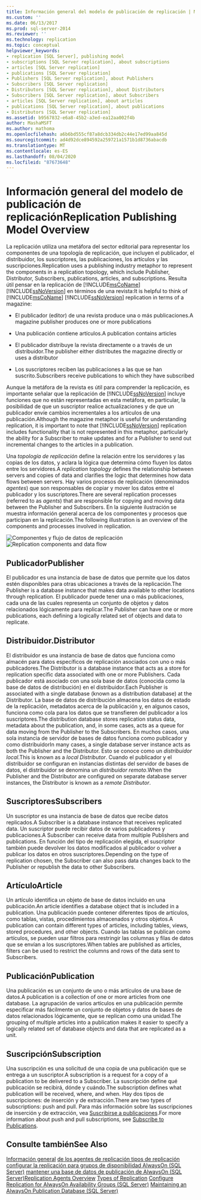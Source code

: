 ```yaml
---
title: Información general del modelo de publicación de replicación | Microsoft Docs
ms.custom: ''
ms.date: 06/13/2017
ms.prod: sql-server-2014
ms.reviewer: ''
ms.technology: replication
ms.topic: conceptual
helpviewer_keywords:
- replication [SQL Server], publishing model
- subscriptions [SQL Server replication], about subscriptions
- articles [SQL Server replication]
- publications [SQL Server replication]
- Publishers [SQL Server replication], about Publishers
- Subscribers [SQL Server replication]
- Distributors [SQL Server replication], about Distributors
- Subscribers [SQL Server replication], about Subscribers
- articles [SQL Server replication], about articles
- publications [SQL Server replication], about publications
- Distributors [SQL Server replication]
ms.assetid: b9567832-e6a8-45b2-a3ed-ea12aa002f4b
author: MashaMSFT
ms.author: mathoma
ms.openlocfilehash: a6b6bd555cf87a8dcb334db2c44e17ed99aa845d
ms.sourcegitcommit: ad4d92dce894592a259721a1571b1d8736abacdb
ms.translationtype: MT
ms.contentlocale: es-ES
ms.lasthandoff: 08/04/2020
ms.locfileid: "87673648"
---
```

# <a name="replication-publishing-model-overview"></a><span data-ttu-id="ca68a-102">Información general del modelo de publicación de replicación</span><span class="sxs-lookup"><span data-stu-id="ca68a-102">Replication Publishing Model Overview</span></span>
  <span data-ttu-id="ca68a-103">La replicación utiliza una metáfora del sector editorial para representar los componentes de una topología de replicación, que incluyen el publicador, el distribuidor, los suscriptores, las publicaciones, los artículos y las suscripciones.</span><span class="sxs-lookup"><span data-stu-id="ca68a-103">Replication uses a publishing industry metaphor to represent the components in a replication topology, which include Publisher, Distributor, Subscribers, publications, articles, and subscriptions.</span></span> <span data-ttu-id="ca68a-104">Resulta útil pensar en la replicación de [!INCLUDE[msCoName](../../../includes/msconame-md.md)] [!INCLUDE[ssNoVersion](../../../includes/ssnoversion-md.md)] en términos de una revista:</span><span class="sxs-lookup"><span data-stu-id="ca68a-104">It is helpful to think of [!INCLUDE[msCoName](../../../includes/msconame-md.md)] [!INCLUDE[ssNoVersion](../../../includes/ssnoversion-md.md)] replication in terms of a magazine:</span></span>

-   <span data-ttu-id="ca68a-105">El publicador (editor) de una revista produce una o más publicaciones.</span><span class="sxs-lookup"><span data-stu-id="ca68a-105">A magazine publisher produces one or more publications</span></span>

-   <span data-ttu-id="ca68a-106">Una publicación contiene artículos.</span><span class="sxs-lookup"><span data-stu-id="ca68a-106">A publication contains articles</span></span>

-   <span data-ttu-id="ca68a-107">El publicador distribuye la revista directamente o a través de un distribuidor.</span><span class="sxs-lookup"><span data-stu-id="ca68a-107">The publisher either distributes the magazine directly or uses a distributor</span></span>

-   <span data-ttu-id="ca68a-108">Los suscriptores reciben las publicaciones a las que se han suscrito.</span><span class="sxs-lookup"><span data-stu-id="ca68a-108">Subscribers receive publications to which they have subscribed</span></span>

 <span data-ttu-id="ca68a-109">Aunque la metáfora de la revista es útil para comprender la replicación, es importante señalar que la replicación de [!INCLUDE[ssNoVersion](../../../includes/ssnoversion-md.md)] incluye funciones que no están representadas en esta metáfora, en particular, la posibilidad de que un suscriptor realice actualizaciones y de que un publicador envíe cambios incrementales a los artículos de una publicación.</span><span class="sxs-lookup"><span data-stu-id="ca68a-109">Although the magazine metaphor is useful for understanding replication, it is important to note that [!INCLUDE[ssNoVersion](../../../includes/ssnoversion-md.md)] replication includes functionality that is not represented in this metaphor, particularly the ability for a Subscriber to make updates and for a Publisher to send out incremental changes to the articles in a publication.</span></span>

 <span data-ttu-id="ca68a-110">Una *topología de replicación* define la relación entre los servidores y las copias de los datos, y aclara la lógica que determina cómo fluyen los datos entre los servidores.</span><span class="sxs-lookup"><span data-stu-id="ca68a-110">A *replication topology* defines the relationship between servers and copies of data and clarifies the logic that determines how data flows between servers.</span></span> <span data-ttu-id="ca68a-111">Hay varios procesos de replicación (denominados *agentes*) que son responsables de copiar y mover los datos entre el publicador y los suscriptores.</span><span class="sxs-lookup"><span data-stu-id="ca68a-111">There are several replication processes (referred to as *agents*) that are responsible for copying and moving data between the Publisher and Subscribers.</span></span> <span data-ttu-id="ca68a-112">En la siguiente ilustración se muestra información general acerca de los componentes y procesos que participan en la replicación.</span><span class="sxs-lookup"><span data-stu-id="ca68a-112">The following illustration is an overview of the components and processes involved in replication.</span></span>

 <span data-ttu-id="ca68a-113">![Componentes y flujo de datos de replicación](../media/replintro1.gif "Componentes y flujo de datos de replicación")</span><span class="sxs-lookup"><span data-stu-id="ca68a-113">![Replication components and data flow](../media/replintro1.gif "Replication components and data flow")</span></span>

## <a name="publisher"></a><span data-ttu-id="ca68a-114">Publicador</span><span class="sxs-lookup"><span data-stu-id="ca68a-114">Publisher</span></span>
 <span data-ttu-id="ca68a-115">El publicador es una instancia de base de datos que permite que los datos estén disponibles para otras ubicaciones a través de la replicación.</span><span class="sxs-lookup"><span data-stu-id="ca68a-115">The Publisher is a database instance that makes data available to other locations through replication.</span></span> <span data-ttu-id="ca68a-116">El publicador puede tener una o más publicaciones, cada una de las cuales representa un conjunto de objetos y datos relacionados lógicamente para replicar.</span><span class="sxs-lookup"><span data-stu-id="ca68a-116">The Publisher can have one or more publications, each defining a logically related set of objects and data to replicate.</span></span>

## <a name="distributor"></a><span data-ttu-id="ca68a-117">Distribuidor.</span><span class="sxs-lookup"><span data-stu-id="ca68a-117">Distributor</span></span>
 <span data-ttu-id="ca68a-118">El distribuidor es una instancia de base de datos que funciona como almacén para datos específicos de replicación asociados con uno o más publicadores.</span><span class="sxs-lookup"><span data-stu-id="ca68a-118">The Distributor is a database instance that acts as a store for replication specific data associated with one or more Publishers.</span></span> <span data-ttu-id="ca68a-119">Cada publicador está asociado con una sola base de datos (conocida como la base de datos de distribución) en el distribuidor.</span><span class="sxs-lookup"><span data-stu-id="ca68a-119">Each Publisher is associated with a single database (known as a distribution database) at the Distributor.</span></span> <span data-ttu-id="ca68a-120">La base de datos de distribución almacena los datos de estado de la replicación, metadatos acerca de la publicación y, en algunos casos, funciona como cola para los datos que se transfieren del publicador a los suscriptores.</span><span class="sxs-lookup"><span data-stu-id="ca68a-120">The distribution database stores replication status data, metadata about the publication, and, in some cases, acts as a queue for data moving from the Publisher to the Subscribers.</span></span> <span data-ttu-id="ca68a-121">En muchos casos, una sola instancia de servidor de bases de datos funciona como publicador y como distribuidor</span><span class="sxs-lookup"><span data-stu-id="ca68a-121">In many cases, a single database server instance acts as both the Publisher and the Distributor.</span></span> <span data-ttu-id="ca68a-122">Esto se conoce como un *distribuidor local*.</span><span class="sxs-lookup"><span data-stu-id="ca68a-122">This is known as a *local Distributor*.</span></span> <span data-ttu-id="ca68a-123">Cuando el publicador y el distribuidor se configuran en instancias distintas del servidor de bases de datos, el distribuidor se denomina un *distribuidor remoto*.</span><span class="sxs-lookup"><span data-stu-id="ca68a-123">When the Publisher and the Distributor are configured on separate database server instances, the Distributor is known as a *remote Distributor*.</span></span>

## <a name="subscribers"></a><span data-ttu-id="ca68a-124">Suscriptores</span><span class="sxs-lookup"><span data-stu-id="ca68a-124">Subscribers</span></span>
 <span data-ttu-id="ca68a-125">Un suscriptor es una instancia de base de datos que recibe datos replicados.</span><span class="sxs-lookup"><span data-stu-id="ca68a-125">A Subscriber is a database instance that receives replicated data.</span></span> <span data-ttu-id="ca68a-126">Un suscriptor puede recibir datos de varios publicadores y publicaciones.</span><span class="sxs-lookup"><span data-stu-id="ca68a-126">A Subscriber can receive data from multiple Publishers and publications.</span></span> <span data-ttu-id="ca68a-127">En función del tipo de replicación elegida, el suscriptor también puede devolver los datos modificados al publicador o volver a publicar los datos en otros suscriptores.</span><span class="sxs-lookup"><span data-stu-id="ca68a-127">Depending on the type of replication chosen, the Subscriber can also pass data changes back to the Publisher or republish the data to other Subscribers.</span></span>

## <a name="article"></a><span data-ttu-id="ca68a-128">Artículo</span><span class="sxs-lookup"><span data-stu-id="ca68a-128">Article</span></span>
 <span data-ttu-id="ca68a-129">Un artículo identifica un objeto de base de datos incluido en una publicación.</span><span class="sxs-lookup"><span data-stu-id="ca68a-129">An article identifies a database object that is included in a publication.</span></span> <span data-ttu-id="ca68a-130">Una publicación puede contener diferentes tipos de artículos, como tablas, vistas, procedimientos almacenados y otros objetos.</span><span class="sxs-lookup"><span data-stu-id="ca68a-130">A publication can contain different types of articles, including tables, views, stored procedures, and other objects.</span></span> <span data-ttu-id="ca68a-131">Cuando las tablas se publican como artículos, se pueden usar filtros para restringir las columnas y filas de datos que se envían a los suscriptores.</span><span class="sxs-lookup"><span data-stu-id="ca68a-131">When tables are published as articles, filters can be used to restrict the columns and rows of the data sent to Subscribers.</span></span>

## <a name="publication"></a><span data-ttu-id="ca68a-132">Publicación</span><span class="sxs-lookup"><span data-stu-id="ca68a-132">Publication</span></span>
 <span data-ttu-id="ca68a-133">Una publicación es un conjunto de uno o más artículos de una base de datos.</span><span class="sxs-lookup"><span data-stu-id="ca68a-133">A publication is a collection of one or more articles from one database.</span></span> <span data-ttu-id="ca68a-134">La agrupación de varios artículos en una publicación permite especificar más fácilmente un conjunto de objetos y datos de bases de datos relacionados lógicamente, que se replican como una unidad.</span><span class="sxs-lookup"><span data-stu-id="ca68a-134">The grouping of multiple articles into a publication makes it easier to specify a logically related set of database objects and data that are replicated as a unit.</span></span>

## <a name="subscription"></a><span data-ttu-id="ca68a-135">Suscripción</span><span class="sxs-lookup"><span data-stu-id="ca68a-135">Subscription</span></span>
 <span data-ttu-id="ca68a-136">Una suscripción es una solicitud de una copia de una publicación que se entrega a un suscriptor.</span><span class="sxs-lookup"><span data-stu-id="ca68a-136">A subscription is a request for a copy of a publication to be delivered to a Subscriber.</span></span> <span data-ttu-id="ca68a-137">La suscripción define qué publicación se recibirá, dónde y cuándo.</span><span class="sxs-lookup"><span data-stu-id="ca68a-137">The subscription defines what publication will be received, where, and when.</span></span> <span data-ttu-id="ca68a-138">Hay dos tipos de suscripciones: de inserción y de extracción.</span><span class="sxs-lookup"><span data-stu-id="ca68a-138">There are two types of subscriptions: push and pull.</span></span> <span data-ttu-id="ca68a-139">Para más información sobre las suscripciones de inserción y de extracción, vea [Suscribirse a publicaciones](../subscribe-to-publications.md).</span><span class="sxs-lookup"><span data-stu-id="ca68a-139">For more information about push and pull subscriptions, see [Subscribe to Publications](../subscribe-to-publications.md).</span></span>

## <a name="see-also"></a><span data-ttu-id="ca68a-140">Consulte también</span><span class="sxs-lookup"><span data-stu-id="ca68a-140">See Also</span></span>
 <span data-ttu-id="ca68a-141">[Información general](../agents/replication-agents-overview.md) [de los agentes de replicación tipos de replicación](../types-of-replication.md) [configurar la replicación para grupos de disponibilidad AlwaysOn (SQL Server)](../../../database-engine/availability-groups/windows/always-on-availability-groups-sql-server.md) [mantener una base de datos de publicación de AlwaysOn &#40;SQL Server&#41;](../../../database-engine/availability-groups/windows/maintaining-an-always-on-publication-database-sql-server.md)</span><span class="sxs-lookup"><span data-stu-id="ca68a-141">[Replication Agents Overview](../agents/replication-agents-overview.md) [Types of Replication](../types-of-replication.md) [Configure Replication for AlwaysOn Availability Groups (SQL Server)](../../../database-engine/availability-groups/windows/always-on-availability-groups-sql-server.md) [Maintaining an AlwaysOn Publication Database &#40;SQL Server&#41;](../../../database-engine/availability-groups/windows/maintaining-an-always-on-publication-database-sql-server.md)</span></span>


